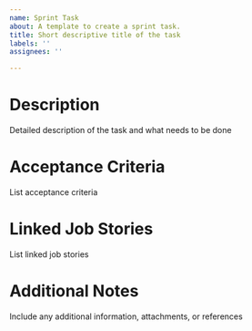 ```yaml
---
name: Sprint Task
about: A template to create a sprint task.
title: Short descriptive title of the task
labels: ''
assignees: ''

---
```


# Description
Detailed description of the task and what needs to be done

# Acceptance Criteria
List acceptance criteria

# Linked Job Stories
List linked job stories

# Additional Notes
Include any additional information, attachments, or references
